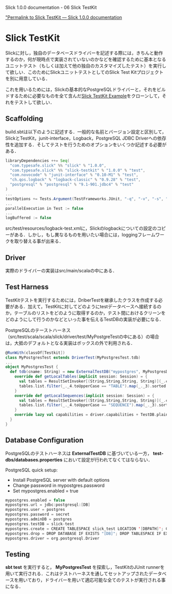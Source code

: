 Slick 1.0.0 documentation - 06 Slick TestKit
<!--Slick TestKit — Slick 1.0.0 documentation-->

["Permalink to Slick TestKit — Slick 1.0.0 documentation](http://slick.typesafe.com/doc/1.0.0/testkit.html)

# Slick TestKit

Slickに対し，独自のデータベースドライバーを記述する際には，きちんと動作するのか，何が現時点で実装されていないのかなどを確認するために基本となるユニットテスト（もしくは加えて他の独自のカスタマイズしたテスト）を実行して欲しい．このためにSlickユニットテストとしてのSlick Test Kitプロジェクトを別に用意している．

<!--When you write your own database driver for Slick, you need a way to run all the standard unit tests on it (in addition to any custom tests you may want to add) to ensure that it works correctly and does not claim to support any capabilities which are not actually implemented. For this purpose the Slick unit tests have been factored out into a separate Slick TestKit project.-->

これを用いるためには，Slickの基本的なPostgreSQLドライバーと，それをビルドするために必要なものを全て含んだ[Slick TestKit Example][1]をクローンして，それをテストして欲しい．

<!--To get started, you can clone the [Slick TestKit Example][1] project which contains a (slightly outdated) version of Slick’s standard PostgreSQL driver and all the infrastructure required to build and test it.-->

## Scaffolding

build.sbtは以下のように記述する．一般的な名前とバージョン設定と区別して，SlickとTestKit，junit-interface，Logback，PostgreSQL JDBC Driverへの依存性を追加する．そしてテストを行うためのオプションをいくつか記述する必要がある．

<!--Its build.sbt file is straight-forward. Apart from the usual name and version settings, it adds the dependencies for Slick, the TestKit, junit-interface, Logback and the PostgreSQL JDBC driver, and it sets some options for the test runs:-->

```scala
libraryDependencies ++= Seq(
  "com.typesafe.slick" %% "slick" % "1.0.0",
  "com.typesafe.slick" %% "slick-testkit" % "1.0.0" % "test",
  "com.novocode" % "junit-interface" % "0.10-M1" % "test",
  "ch.qos.logback" % "logback-classic" % "0.9.28" % "test",
  "postgresql" % "postgresql" % "9.1-901.jdbc4" % "test"
)
...
testOptions += Tests.Argument(TestFrameworks.JUnit, "-q", "-v", "-s", "-a")
...
parallelExecution in Test := false
...
logBuffered := false
```

src/test/resources/logback-test.xmlに，Slickのlogbackについての設定のコピーがある．しかし，もし異なるものを用いたい場合には，loggingフレームワークを取り替える事が出来る．

<!--There is a copy of Slick’s logback configuration in src/test/resources/logback-test.xml but you can swap out the logging framework if you prefer a different one.-->

## Driver

実際のドライバーの実装はsrc/main/scalaの中にある．

<!--The actual driver implementation can be found under src/main/scala.-->

## Test Harness

TestKitテストを実行するためには，DriberTestを継承したクラスを作成する必要がある．加えて，TestKitに対してどのようにtestデータベースへ接続するのか，テーブルのリストをどのように取得するのか，テスト間におけるクリーンをどのようにして行うのかなどといった事を伝えるTestDBの実装が必要になる．

<!--In order to run the TestKit tests, you need to add a class that extends DriverTest, plus an implementation of TestDB which tells the TestKit how to connect to a test database, get a list of tables, clean up between tests, etc.-->

PostgreSQLのテーストハーネス（src/test/scala/scala/slick/driver/test/MyPostgreTestの中にある）の場合は，大抵のデフォルトとなる実装はボックスの外で利用される．

<!--In the case of the PostgreSQL test harness (in **src/test/scala/scala/slick/driver/test/MyPostgresTest.scala**) most of the default implementations can be used out of the box:-->

```scala
@RunWith(classOf[Testkit])
class MyPostgresTest extends DriverTest(MyPostgresTest.tdb)
...
object MyPostgresTest {
  def tdb(cname: String) = new ExternalTestDB("mypostgres", MyPostgresDriver) {
    override def getLocalTables(implicit session: Session) = {
      val tables = ResultSetInvoker[(String,String,String, String)](_.conn.getMetaData().getTables("", "public", null, null))
      tables.list.filter(_._4.toUpperCase == "TABLE").map(_._3).sorted
    }
    override def getLocalSequences(implicit session: Session) = {
      val tables = ResultSetInvoker[(String,String,String, String)](_.conn.getMetaData().getTables("", "public", null, null))
      tables.list.filter(_._4.toUpperCase == "SEQUENCE").map(_._3).sorted
    }
    override lazy val capabilities = driver.capabilities + TestDB.plainSql
  }
}
```    

## Database Configuration

PostgreSQLのテストハーネスは **ExternalTestDB** に基づいている一方， **test-dbs/databases.properties** において設定が行われてなくてはならない．

<!--Since the PostgreSQL test harness is based on **ExternalTestDB**, it needs to be configured in **test-dbs/databases.properties**:-->

PostgreSQL quick setup:  
- Install PostgreSQL server with default options  
- Change password in mypostgres.password  
- Set mypostgres.enabled = true  
```scala
mypostgres.enabled = false
mypostgres.url = jdbc:postgresql:[DB]
mypostgres.user = postgres
mypostgres.password = secret
mypostgres.adminDB = postgres
mypostgres.testDB = slick-test
mypostgres.create = CREATE TABLESPACE slick_test LOCATION '[DBPATH]'; CREATE DATABASE "[DB]" TEMPLATE = template0 TABLESPACE slick_test
mypostgres.drop = DROP DATABASE IF EXISTS "[DB]"; DROP TABLESPACE IF EXISTS slick_test
mypostgres.driver = org.postgresql.Driver
```

## Testing

**sbt test** を実行すると， **MyPostgresTest** を探索し，TestKitのJUnit runnerを用いて実行される．これはテストハーネスを通してセットアップされたデータベースを用いており，ドライバーを用いて適応可能な全てのテストが実行される事になる．

<!--Running **sbt test** discovers **MyPostgresTest** and runs it with TestKit’s JUnit runner. This in turn causes the database to be set up through the test harness and all tests which are applicable for the driver (as determined by the **capabilities** setting in the test harness) to be run.-->

 [1]: https://github.com/slick/slick-testkit-example/tree/1.0.0  
